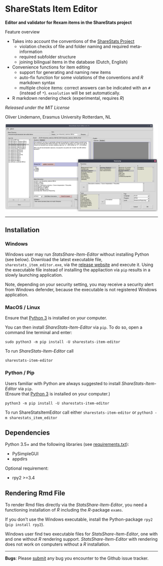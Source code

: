 # ShareStats Item Editor

**Editor and validator for Rexam items in the ShareStats project**

Feature overview

* Takes into account the conventions of the [ShareStats Project](https://github.com/ShareStats) 
    * violation checks of file and folder naming and required meta-information 
    * required subfolder structure
    * joining bilingual items in the database (Dutch, English)
* Convenience functions for item editing
    * support for generating and naming new items
    * auto-fix function for some violations of the conventions and *R*  
      markdown syntax
    * multiple choice items: correct answers can be indicated with an `#` 
      (instead of `*`). `exsolution` will be set automatically.
* R markdown rendering check (experimental, requires *R*)


*Released under the MIT License*

Oliver Lindemann, Erasmus University Rotterdam, NL


![screenshot](https://raw.githubusercontent.com/essb-mt-section/sharestats-item-editor/main/picts/screenshot.png)

---

## Installation

### Windows

Windows user may run *StatsShare-Item-Editor* without installing Python (see below). 
Download the latest executable file, `sharestats_item_editor.exe`, via the
[release website](https://github.com/essb-mt-section/sharestats-item-editor/releases/latest)
and execute it. Using the executable file instead of installing the appliaction 
via `pip` results in a slowly launching application.

Note, depending on your security setting, you may receive a security alert 
from Windows defender, because the executable is not registered Windows 
application. 

### MacOS / Linux

Ensure that [Python 3](https://python.land/installing-python) is installed on your 
computer. 

You can then install *ShareStats-Item-Editor* via `pip`. To do so, open a command line terminal and enter:
```
sudo python3 -m pip install -U sharestats-item-editor
```

To run *ShareStats-Item-Editor* call
```
sharestats-item-editor
```

### Python / Pip

Users familiar with Python are always suggested to install *ShareStats-Item-Editor* via `pip`.  
(Ensure that [Python 3](https://python.land/installing-python) is installed on your
computer.) 

```
python3 -m pip install -U sharestats-item-editor
```

To run ShareStatsItemEditor call either `sharestats-item-editor` or 
`python3 -m sharestats_item_editor`

## Dependencies

Python 3.5+ and the following libraries (see [requirements.txt](requirements.txt)):
* PySimpleGUI
* appdirs

Optional requirement:
* rpy2 >=3.4

## Rendering Rmd File

To render Rmd files directly via the *StatsShare-Item-Editor*, you need 
a functioning 
installation of *R* including the *R*-package `exams`. 

If you don't use the Windows executable, install the Python-package `rpy2` (`pip install rpy2`). 

Windows user find two executable files for *StatsShare-Item-Editor*, one with
and one without *R* rendering support. *StatsShare-Item-Editor* with 
rendering does not work on computers  without a *R* installation.




---
**Bugs**: Please [submit](https://github.com/essb-mt-section/sharestats-item-editor/issues/new)
any bug you encounter to the Github issue tracker.
